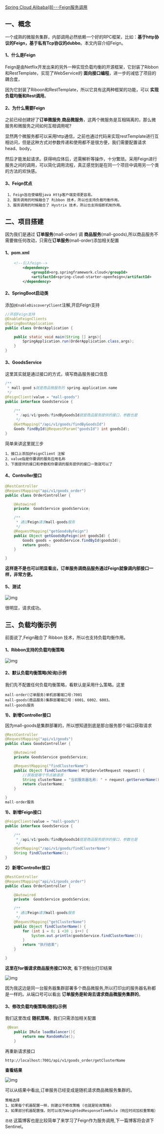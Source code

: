 [Spring Cloud Alibaba(8)---Feign服务调用](https://www.cnblogs.com/qdhxhz/p/14659744.html)

##   一、概念 

一个成熟的微服务集群，内部调用必然依赖一个好的RPC框架，比如：**基于http协议的Feign，基于私有Tcp协议的dubbo**。本文内容介绍Feign。

#### 1、什么是Feign

Feign是由Netflix开发出来的另外一种实现负载均衡的开源框架，它封装了Ribbon和RestTemplate，实现了WebService的 **面向接口编程**，进一步的减低了项目的耦合度，

因为它封装了Riboon和RestTemplate，所以它具有这两种框架的功能，可以 **实现负载均衡和Rest调用**。

#### 2、为什么需要Feign

之前已经创建好了**订单微服务**,**商品微服务**，这两个微服务是互相隔离的，那么微服务和微服务之间如何互相调用呢?

显然两个微服务都可以采用http通信，之前也通过代码来实现restTemplate进行互相访问，但是这种方式对参数传递和使用都不是很方便，我们需要配置请求head、body，

然后才能发起请求。获得响应体后，还需解析等操作，十分繁琐。采用Feign进行服务之间的调用，可以简化调用流程，真正感觉到是在同一个项目中调用另一个类的方法的欢快感。

#### 3、Feign优点

```
 1、Feign旨在使编程java Http客户端变得更容易。
 2、服务调用的时候融合了 Ribbon 技术，所以也支持负载均衡作用。
 3、服务调用的时候融合了 Hystrix 技术，所以也支持熔断机制作用。
```



## 二、项目搭建 

因为我们是通过 **订单服务**(mall-order) 调 **商品服务**(mall-goods),所以商品服务不需要做任何改动，只需在**订单服务**(mall-order)添加相关配置

#### 1、pom.xml

```xml
    <!--引入feign-->
        <dependency>
            <groupId>org.springframework.cloud</groupId>
            <artifactId>spring-cloud-starter-openfeign</artifactId>
        </dependency>
```

#### 2、SpringBoot启动类

添加`@EnableDiscoveryClient`注解,开启Feign支持

```java
//开启Feign支持
@EnableFeignClients
@SpringBootApplication
public class OrderApplication {

    public static void main(String [] args){
        SpringApplication.run(OrderApplication.class,args);
    }
}
```

#### 3、GoodsService

这里其实就是通过接口的方式，填写商品服务接口信息

```java
/**
 * mall-good s就是商品微服务的 spring.application.name
 */
@FeignClient(value = "mall-goods")
public interface GoodsService {
   
    /**
     * /api/v1/goods/findByGoodsId就是商品服务提供的接口，参数也是
     */
    @GetMapping("/api/v1/goods/findByGoodsId")
    Goods findById(@RequestParam("goodsId") int goodsId);
}
```

简单来讲这里就三步

```
1、接口上添加@FeignClient 注解
2、value指是你要调的服务应用名称
3、下面提供的接口和参数和你要调的服务提供的接口一致就可以了
```

#### 4、Controller接口

```java
@RestController
@RequestMapping("api/v1/goods_order")
public class OrderController {

    @Autowired
    private  GoodsService goodsService;

    /**
     * 通过Feign请求mall-goods服务
     */
    @RequestMapping("getGoodsByFeign")
    public Object getGoodsByFeign(int goodsId) {
        Goods goods = goodsService.findById(goodsId);
        return goods;
    }

}
```

**这样是不是也可以明显看出，订单服务调商品服务通过Feign就像调内部接口一样，非常方便。**

#### 5、测试

![img](https://img2020.cnblogs.com/blog/1090617/202104/1090617-20210414202543112-411491232.jpg)

很明显，请求成功。



##  三、负载均衡示例 

前面说了,Feign融合了 Ribbon 技术，所以也支持负载均衡作用。

#### 1、Ribbon⽀持的负载均衡策略

![img](https://img2020.cnblogs.com/blog/1090617/202104/1090617-20210414202554498-384351902.jpg)

#### 2、默认负载均衡策略(轮询)示例

我们先不配置任何负载均衡策略，看默认是采用什么策略。这里

```
mall-order(订单服务)单机部署端口号:7001
mall-goods(商品服务)集群部署端口号：6001、6002、6003。
mall-goods服务
```

**1)、新增Controller接口**

因为mall-goods是集群部署的，所以想知道到底是那台服务那个端口获取请求

```java
@RestController
@RequestMapping("api/v1/goods")
public class GoodsController {

    @Autowired
    private GoodsService goodsService;

    @RequestMapping("findClusterName")
    public Object findClusterName( HttpServletRequest request) {
        //获取是哪个节点被请求
        String clusterName = "当前服务器名称: " + request.getServerName()+";当前集群节点端口号: "+ request.getServerPort();
        return clusterName;
    }

}
mall-order服务
```

**1)、新增Feign接口**

```java
@FeignClient(value = "mall-goods")
public interface GoodsService {

    /**
     * /api/v1/goods/findByGoodsId就是商品服务提供的接口，参数也是
     */
    @GetMapping("/api/v1/goods/findClusterName")
    String findClusterName();
}
```

**2）新增Controller接口**

```java
@RestController
@RequestMapping("api/v1/goods_order")
public class OrderController {

    @Autowired
    private  GoodsService goodsService;

    /**
     * 通过Feign请求mall-goods服务
     */
    @RequestMapping("getClusterName")
    public Object findClusterName() {
        for (int i = 0; i <10 ; i++) {
            System.out.println(goodsService.findClusterName());
        }
        return "执行结束";
    }

}
```

**这里在for循请求商品服务接口10次**,  看下控制台打印结果

![img](https://img2020.cnblogs.com/blog/1090617/202104/1090617-20210414202607502-2068138788.jpg)

因为我这边是同一台服务器集群部署多个商品微服务,所以打印出的服务器名称都是一样的。从端口号可以看出 **订单服务是轮询去请求商品微服务集群的**。

#### 3、修改负载均衡策略(随机)示例

我们这里改成 **随机策略**，我们只需添加相关配置

```java
 @Bean
    public IRule loadBalancer(){
        return new RandomRule();
    }
```

再重新请求接口

```
http://localhost:7001/api/v1/goods_order/getClusterName
```

**查看结果**

![img](https://img2020.cnblogs.com/blog/1090617/202104/1090617-20210414202617098-890514241.jpg)

可以从结果中看出,订单服务已经变成是随机请求商品微服务集群的。

```
策略选择
1、如果每个机器配置⼀样，则建议不修改策略 (也就是轮询策略) 
2、如果部分机器配置强，则可以改为WeightedResponseTimeRule（响应时间加权重策略）
```

`总结` 这篇博客也是比较简单了来学习了Feign作为服务调用,下一篇博客将会讲下 Sentinel。